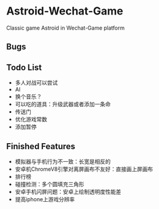 # Astroid-Wechat-Game
Classic game Astroid in Wechat-Game platform

## Bugs

## Todo List
- 多人对战可以尝试
- AI
- 换个音乐？
- 可以吃的道具：升级武器或者添加一条命
- 传送门
- 优化游戏常数
- 添加暂停

## Finished Features
- 模拟器与手机行为不一致：长宽是相反的
- 安卓机ChromeV8引擎对离屏画布不友好：直接画上屏画布
- 排行榜
- 碰撞检测：多个圆填充三角形
- 安卓手机闪屏问题：安卓上绘制透明度性能差
- 提高iphone上游戏分辨率
